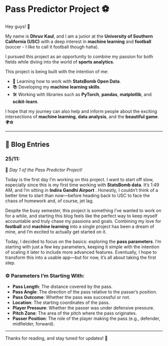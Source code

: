 #  Pass Predictor Project ⚽

Hey guys! 👋  

My name is **Dhruv Kaul**, and I am a junior at the **University of Southern California (USC)** with a deep interest in **machine learning** and **football** (soccer - I like to call it football though haha).  

I pursued this project as an opportunity to combine my passion for both fields while diving into the world of **sports analytics**.  

This project is being built with the intention of me:  
- 🎯 Learning how to work with **StatsBomb Open Data**.  
- 📚 Developing my **machine learning skills**.  
- 🛠️ Working with libraries such as **PyTorch**, **pandas**, **matplotlib**, and **scikit-learn**.  

I hope that my journey can also help and inform people about the exciting intersections of **machine learning**, **data analysis**, and the **beautiful game**. 🌍⚽  

---

## 📝 Blog Entries  

### **25/11:**  
🚀 *Day 1 of the Pass Predictor Project!*  

Today is the first day I’m working on this project. I want to start off slow, especially since this is my first time working with **StatsBomb data**. It’s 1:49 AM, and I’m sitting in **Indira Gandhi Airport** . Honestly, I couldn’t think of a better time to start than now—before heading back to USC to face the chaos of homework and, of course, jet lag.  

Despite the busy semester, this project is something I’ve wanted to work on for a while, and starting this blog feels like the perfect way to keep myself accountable and truly chase my passions and goals. Combining my love for **football** and **machine learning** into a single project has been a dream of mine, and I’m excited to actually get started on it.  

Today, I decided to focus on the basics: exploring the **pass parameters**. I’m starting with just a few key parameters, keeping it simple with the intention of scaling it later to include more advanced features. Eventually, I hope to transform this into a usable app—but for now, it’s all about taking the first step.  

### ⚙️ Parameters I’m Starting With:
- **Pass Length**: The distance covered by the pass.  
- **Pass Angle**: The direction of the pass relative to the passer’s position.  
- **Pass Outcome**: Whether the pass was successful or not.  
- **Location**: The starting coordinates of the pass.  
- **Player Pressure**: Whether the passer was under defensive pressure.  
- **Pitch Zone**: The area of the pitch where the pass originates.  
- **Passer Position**: The role of the player making the pass (e.g., defender, midfielder, forward).  

---

Thanks for reading, and stay tuned for updates! 🎉  
